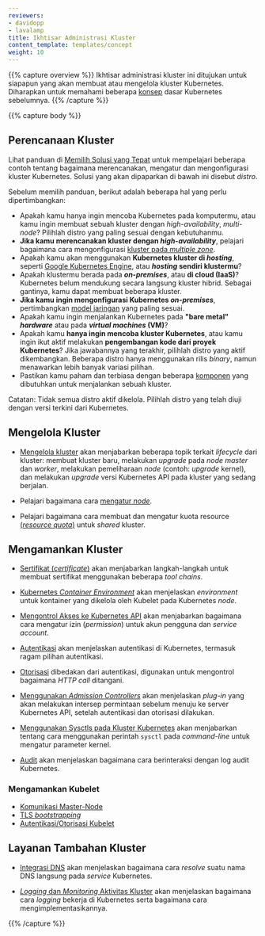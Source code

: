 ```yaml
---
reviewers:
- davidopp
- lavalamp
title: Ikhtisar Administrasi Kluster
content_template: templates/concept
weight: 10
---
```


{{% capture overview %}}
Ikhtisar administrasi kluster ini ditujukan untuk siapapun yang akan membuat atau mengelola kluster Kubernetes.
Diharapkan untuk memahami beberapa [konsep](/docs/concepts/) dasar Kubernetes sebelumnya.
{{% /capture %}}

{{% capture body %}}
## Perencanaan Kluster

Lihat panduan di [Memilih Solusi yang Tepat](/docs/setup/) untuk mempelajari beberapa contoh tentang bagaimana merencanakan, mengatur dan mengonfigurasi kluster Kubernetes. Solusi yang akan dipaparkan di bawah ini disebut *distro*.

Sebelum memilih panduan, berikut adalah beberapa hal yang perlu dipertimbangkan:

 - Apakah kamu hanya ingin mencoba Kubernetes pada komputermu, atau kamu ingin membuat sebuah kluster dengan *high-availability*, *multi-node*? Pilihlah distro yang paling sesuai dengan kebutuhanmu.
 - **Jika kamu merencanakan kluster dengan _high-availability_**, pelajari bagaimana cara mengonfigurasi [kluster pada *multiple zone*](/docs/concepts/cluster-administration/federation/).
 - Apakah kamu akan menggunakan **Kubernetes kluster di _hosting_**, seperti [Google Kubernetes Engine](https://cloud.google.com/kubernetes-engine/), atau **_hosting_ sendiri klustermu**?
 - Apakah klustermu berada pada **_on-premises_**, atau **di cloud (IaaS)**? Kubernetes belum mendukung secara langsung kluster hibrid. Sebagai gantinya, kamu dapat membuat beberapa kluster.
 - **Jika kamu ingin mengonfigurasi Kubernetes _on-premises_**, pertimbangkan [model jaringan](/docs/concepts/cluster-administration/networking/) yang paling sesuai.
 - Apakah kamu ingin menjalankan Kubernetes pada **"bare metal" _hardware_** atau pada **_virtual machines_ (VM)**?
 - Apakah kamu **hanya ingin mencoba kluster Kubernetes**, atau kamu ingin ikut aktif melakukan **pengembangan kode dari proyek Kubernetes**? Jika jawabannya yang terakhir, pilihlah distro yang aktif dikembangkan. Beberapa distro hanya menggunakan rilis *binary*, namun menawarkan lebih banyak variasi pilihan.
 - Pastikan kamu paham dan terbiasa dengan beberapa [komponen](/docs/admin/cluster-components/) yang dibutuhkan untuk menjalankan sebuah kluster.

Catatan: Tidak semua distro aktif dikelola. Pilihlah distro yang telah diuji dengan versi terkini dari Kubernetes.

## Mengelola Kluster

* [Mengelola kluster](/docs/tasks/administer-cluster/cluster-management/) akan menjabarkan beberapa topik terkait *lifecycle* dari kluster: membuat kluster baru, melakukan *upgrade* pada *node master* dan *worker*, melakukan pemeliharaan *node* (contoh: *upgrade* kernel), dan melakukan *upgrade* versi Kubernetes API pada kluster yang sedang berjalan.

* Pelajari bagaimana cara [mengatur *node*](/docs/concepts/nodes/node/).

* Pelajari bagaimana cara membuat dan mengatur kuota resource [(*resource quota*)](/docs/concepts/policy/resource-quotas/) untuk *shared* kluster.

## Mengamankan Kluster

* [Sertifikat (*certificate*)](/docs/concepts/cluster-administration/certificates/) akan menjabarkan langkah-langkah untuk membuat sertifikat menggunakan beberapa *tool chains*.

* [Kubernetes *Container Environment*](/docs/concepts/containers/container-environment-variables/) akan menjelaskan *environment* untuk kontainer yang dikelola oleh Kubelet pada Kubernetes *node*.

* [Mengontrol Akses ke Kubernetes API](/docs/reference/access-authn-authz/controlling-access/) akan menjabarkan bagaimana cara mengatur izin (*permission*) untuk akun pengguna dan *service account*.

* [Autentikasi](/docs/reference/access-authn-authz/authentication/) akan menjelaskan autentikasi di Kubernetes, termasuk ragam pilihan autentikasi.

* [Otorisasi](/docs/reference/access-authn-authz/authorization/) dibedakan dari autentikasi, digunakan untuk mengontrol bagaimana *HTTP call* ditangani.

* [Menggunakan *Admission Controllers*](/docs/reference/access-authn-authz/admission-controllers/) akan menjelaskan *plug-in* yang akan melakukan intersep permintaan sebelum menuju ke server Kubernetes API, setelah autentikasi dan otorisasi dilakukan.

* [Menggunakan Sysctls pada Kluster Kubernetes](/docs/concepts/cluster-administration/sysctl-cluster/) akan menjabarkan tentang cara menggunakan perintah `sysctl` pada *command-line* untuk mengatur parameter kernel.

* [Audit](/docs/tasks/debug-application-cluster/audit/) akan menjelaskan bagaimana cara berinteraksi dengan log audit Kubernetes.

### Mengamankan Kubelet
  * [Komunikasi Master-Node](/docs/concepts/architecture/master-node-communication/)
  * [TLS *bootstrapping*](/docs/reference/command-line-tools-reference/kubelet-tls-bootstrapping/)
  * [Autentikasi/Otorisasi Kubelet](/docs/admin/kubelet-authentication-authorization/)

## Layanan Tambahan Kluster

* [Integrasi DNS](/docs/concepts/services-networking/dns-pod-service/) akan menjelaskan bagaimana cara *resolve* suatu nama DNS langsung pada *service* Kubernetes.

* [*Logging* dan *Monitoring* Aktivitas Kluster](/docs/concepts/cluster-administration/logging/) akan menjelaskan bagaimana cara *logging* bekerja di Kubernetes serta bagaimana cara mengimplementasikannya.

{{% /capture %}}


